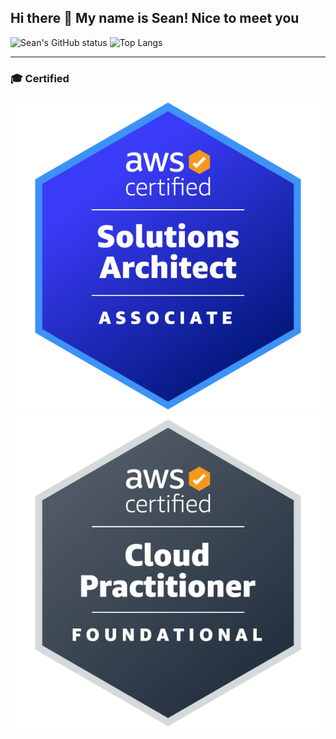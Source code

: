 ## Hi there 👋 My name is Sean! Nice to meet you

![Sean's GitHub status](https://github-readme-stats.vercel.app/api?username=kirbeee)
![Top Langs](https://github-readme-stats.vercel.app/api/top-langs/?username=kirbeee&layout=compact)

---
### 🎓 Certified
[![AWS Certified Cloud Practitioner](./aws-certified-solutions-architect-associate.png)](https://www.credly.com/badges/6c2802fa-8625-4f78-8afe-cf5ae899a2cc/public_url) [![AWS Certified Cloud Practitioner](./aws-certified-cloud-practitioner.png)](https://www.credly.com/badges/cc223fca-bf88-40e9-9db7-c1ed778c627a/public_url)